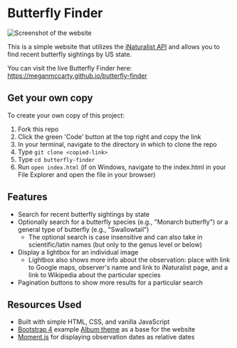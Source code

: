 # Butterfly Finder
![Screenshot of the website](https://media.giphy.com/media/AUnnA1CC0UBfq3zwvc/giphy.gif)

This is a simple website that utilizes the [iNaturalist API](https://api.inaturalist.org/v1/docs/) and allows you to find recent butterfly sightings by US state.

You can visit the live Butterfly Finder here: https://meganmccarty.github.io/butterfly-finder

## Get your own copy
To create your own copy of this project:
1. Fork this repo
2. Click the green 'Code' button at the top right and copy the link
3. In your terminal, navigate to the directory in which to clone the repo
4. Type `git clone <copied-link>`
5. Type `cd butterfly-finder`
6. Run `open index.html` (if on Windows, navigate to the index.html in your File Explorer and open the file in your browser)

## Features
* Search for recent butterfly sightings by state
* Optionally search for a butterfly species (e.g., "Monarch butterfly") or a general type of butterfly (e.g., "Swallowtail")
    * The optional search is case insensitive and can also take in scientific/latin names (but only to the genus level or below)
* Display a lightbox for an individual image
    * Lightbox also shows more info about the observation: place with link to Google maps, observer's name and link to iNaturalist page, and a link to Wikipedia about the particular species
* Pagination buttons to show more results for a particular search

## Resources Used
* Built with simple HTML, CSS, and vanilla JavaScript
* [Bootstrap 4](https://getbootstrap.com/) example [Album theme](https://getbootstrap.com/docs/4.0/examples/album/) as a base for the website
* [Moment.js](https://momentjs.com/) for displaying observation dates as relative dates

